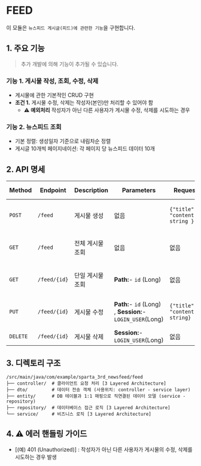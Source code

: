# FEED

이 모듈은 `뉴스피드 게시글(피드)에 관련한 기능`을 구현합니다.

## 1. 주요 기능

> 추가 개발에 의해 기능이 추가될 수 있습니다.

### 기능 1. 게시물 작성, 조회, 수정, 삭제

- 게시물에 관한 기본적인 CRUD 구현
- **조건 1.** 게시물 수정, 삭제는 작성자(본인)만 처리할 수 있어야 함
    - **⚠️ 예외처리** 작성자가 아닌 다른 사용자가 게시물 수정, 삭제를 시도하는 경우

### 기능 2. 뉴스피드 조회

- 기본 정렬: 생성일자 기준으로 내림차순 정렬
- 게시글 10개씩 페이지네이션: 각 페이지 당 뉴스피드 데이터 10개

## 2. API 명세

| **Method** | **Endpoint** | **Description** | **Parameters**                                           | **Request Body**                       | **Response**                                                                                       | **Status Code** |
|------------|--------------|-----------------|----------------------------------------------------------|----------------------------------------|----------------------------------------------------------------------------------------------------|-----------------|
| `POST`     | `/feed`      | 게시물 생성          | 없음                                                       | `{"title":string, "content": string }` | `{ "id": long, "title":string,"content": string, "createdAt": string, "updatedAt": string }`       | `200 OK`        |
| `GET`      | `/feed`      | 전체 게시물 조회       | 없음                                                       | 없음                                     | `{ "id": long, "title":string,"content": string,  "createdAt": string, "updatedAt": string, ... }` | `200 OK`        |
| `GET`      | `/feed/{id}` | 단일 게시물 조회       | **Path:**- `id` (Long)                                   | 없음                                     | `{ "id": long, "title":string,"content": string,  "createdAt": string, "updatedAt": string }`      | `200 OK`        |
| `PUT`      | `/feed/{id}` | 게시물 수정          | **Path:**- `id` (Long) , **Session:**-`LOGIN_USER`(Long) | `{"title":string, "content": string}`  | `{ "id": long, "title":string,"content": string,  "createdAt": string, "updatedAt": string }`      | `200 OK`        |
| `DELETE`   | `/feed/{id}` | 게시물 삭제          | **Session:**-`LOGIN_USER`(Long)                          | 없음                                     | `{ "message": "Deleted Successfully" }`                                                            | `200 OK`        |

## 3. 디렉토리 구조

```
/src/main/java/com/example/sparta_3rd_newsfeed/feed
├── controller/  # 클라이언트 요청 처리 [3 Layered Architecture]
├── dto/         # 데이터 전송 객체 (사용위치: controller - service layer)
├── entity/      # DB 테이블과 1:1 매핑으로 직연결된 데이터 모델 (service - repository)
├── repository/  # 데이터베이스 접근 로직 [3 Layered Architecture]
└── service/     # 비즈니스 로직 [3 Layered Architecture]
```

## 4. ⚠️ 에러 핸들링 가이드

- [(예) 401 (Unauthorized)] : 작성자가 아닌 다른 사용자가 게시물의 수정, 삭제를 시도하는 경우 발생
